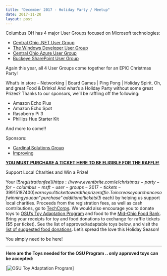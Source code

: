 ```yaml
---
title: "December 2017 - Holiday Party / Meetup"
date: 2017-11-20
layout: post
---
```


Columbus OH has 4 major User Groups focused on Microsoft technologies:

 * [Central Ohio .NET User Group](http://condg.org/)
 * [The Windows Developer User Group](https://thewindowsdeveloperusergroup.com/)  
 * [Central Ohio Azure User Group](http://coazure.org/)
 * [Buckeye SharePoint User Group](http://www.buckeyespug.com/)

Again this year, all 4 User Groups come together for an EPIC Christmas Party!

What’s in store – Networking | Board Games | Ping Pong | Holiday Spirit. Oh, and great Food & Drinks! 
And what’s a Holiday Party without some great Prizes? Thanks to our sponsors, we’ll be raffling off the following:
 
 * Amazon Echo Plus
 * Amazon Echo Spot
 * Raspberry Pi 3
 * Phillips Hue Starter Kit

And more to come!!

Sponsors:

* [Cardinal Solutions Group](https://cardinalsolutions.com/)
* [Improving](http://improving.com/)

**[YOU MUST PURCHASE A TICKET HERE TO BE ELIGIBLE FOR THE RAFFLE!](https://www.eventbrite.com/e/christmas-party-for-columbus-msft-user-groups-2017-tickets-39915187400)**

Support Local Charities and Win a Prize!

Your [$5 registration fee](https://www.eventbrite.com/e/christmas-party-for-columbus-msft-user-groups-2017-tickets-39915187400) earns you 1 ticket toward the prize raffle. 
To increase your chances of winning you can “purchase” additional tickets ($5 each) by helping us support local charities. 
Proceeds from the registration fees, as well as cash contributions, go to [TechCorps](http://techcorps.org/). 
We would also encourage you to donate toys to [OSU’s Toy Adaptation Program](https://u.osu.edu/osutap/) and food to the [Mid-Ohio Food Bank](https://www.midohiofoodbank.org/). 
Bring your receipts for toy and food donations to exchange for raffle tickets ($5 per ticket). 
See the list of approved/adaptable toys below, and visit the [list of suggested food donations](https://www.midohiofoodbank.org/wordpress/wp-content/uploads/2016/09/MOF-Food-Drive-Most-Needed-Food-Items.pdf). 
Let’s spread the love this Holiday Season!

You simply need to be here!

----

**Here are the Toys needed for the OSU Program .. only approved toys can be accepted:**

[![OSU Toy Adaptation Program](https://cdn.evbuc.com/eventlogos/2946620/20171115102123.png)]
